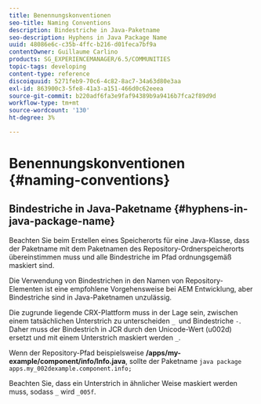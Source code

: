 ```yaml
---
title: Benennungskonventionen
seo-title: Naming Conventions
description: Bindestriche in Java-Paketname
seo-description: Hyphens in Java Package Name
uuid: 48086e6c-c35b-4ffc-b216-d01feca7bf9a
contentOwner: Guillaume Carlino
products: SG_EXPERIENCEMANAGER/6.5/COMMUNITIES
topic-tags: developing
content-type: reference
discoiquuid: 5271feb9-70c6-4c82-8ac7-34a63d80e3aa
exl-id: 863900c3-5fe8-41a3-a151-466d0c62eeea
source-git-commit: b220adf6fa3e9faf94389b9a9416b7fca2f89d9d
workflow-type: tm+mt
source-wordcount: '130'
ht-degree: 3%

---
```


# Benennungskonventionen {#naming-conventions}

## Bindestriche in Java-Paketname {#hyphens-in-java-package-name}

Beachten Sie beim Erstellen eines Speicherorts für eine Java-Klasse, dass der Paketname mit dem Paketnamen des Repository-Ordnerspeicherorts übereinstimmen muss und alle Bindestriche im Pfad ordnungsgemäß maskiert sind.

Die Verwendung von Bindestrichen in den Namen von Repository-Elementen ist eine empfohlene Vorgehensweise bei AEM Entwicklung, aber Bindestriche sind in Java-Paketnamen unzulässig.

Die zugrunde liegende CRX-Plattform muss in der Lage sein, zwischen einem tatsächlichen Unterstrich zu unterscheiden `_ `und Bindestriche `-`. Daher muss der Bindestrich in JCR durch den Unicode-Wert (u002d) ersetzt und mit einem Unterstrich maskiert werden `_`.

Wenn der Repository-Pfad beispielsweise **/apps/my-example/component/info/Info.java**, sollte der Paketname `java package apps.my_002dexample.component.info;`

Beachten Sie, dass ein Unterstrich in ähnlicher Weise maskiert werden muss, sodass `_` wird `_005f`.
